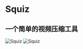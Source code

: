 # Squiz
## 一个简单的视频压缩工具
![Squiz](https://github.com/user-attachments/assets/addbdf84-48cd-4f18-b661-6c9f8684857f)
![Squiz](https://github.com/user-attachments/assets/8d4e0d92-d475-4a22-a47b-a64adf57e1e7)
